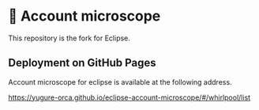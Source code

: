 # 🔬 Account microscope
This repository is the fork for Eclipse.

## Deployment on GitHub Pages
Account microscope for eclipse is available at the following address.

https://yugure-orca.github.io/eclipse-account-microscope/#/whirlpool/list

